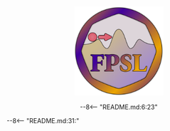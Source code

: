 <div align="center">
  <img class="lightmode" style="width: 200px;" src="logo.svg" />

--8<-- "README.md:6:23"

</div>

--8<-- "README.md:31:"

